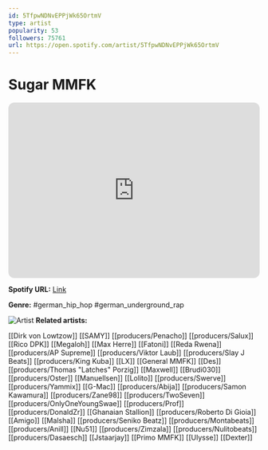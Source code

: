 ```yaml
---
id: 5TfpwNDNvEPPjWk65OrtmV
type: artist
popularity: 53
followers: 75761
url: https://open.spotify.com/artist/5TfpwNDNvEPPjWk65OrtmV
---
```

# Sugar MMFK

<iframe style="border-radius:12px" src="https://open.spotify.com/embed/artist/5TfpwNDNvEPPjWk65OrtmV" width="100%" height="352" frameBorder="0" allowfullscreen="" allow="autoplay; clipboard-write; encrypted-media; fullscreen; picture-in-picture" loading="lazy"></iframe>

**Spotify URL:** [Link](https://open.spotify.com/artist/5TfpwNDNvEPPjWk65OrtmV)

**Genre:**  #german_hip_hop #german_underground_rap

![Artist](https://i.scdn.co/image/ab6761610000e5ebed743ed05d34d64b803462a3)
**Related artists:**

[[Dirk von Lowtzow]]
[[SAMY]]
[[producers/Penacho]]
[[producers/Salux]]
[[Rico DPK]]
[[Megaloh]]
[[Max Herre]]
[[Fatoni]]
[[Reda Rwena]]
[[producers/AP Supreme]]
[[producers/Viktor Laub]]
[[producers/Slay J Beats]]
[[producers/King Kuba]]
[[LX]]
[[General MMFK]]
[[Des]]
[[producers/Thomas "Latches" Porzig]]
[[Maxwell]]
[[Brudi030]]
[[producers/Oster]]
[[Manuellsen]]
[[Lolito]]
[[producers/Swerve]]
[[producers/Yammix]]
[[G-Mac]]
[[producers/Abija]]
[[producers/Samon Kawamura]]
[[producers/Zane98]]
[[producers/TwoSeven]]
[[producers/OnlyOneYoungSwae]]
[[producers/Prof]]
[[producers/DonaldZr]]
[[Ghanaian Stallion]]
[[producers/Roberto Di Gioia]]
[[Amigo]]
[[Malsha]]
[[producers/Seniko Beatz]]
[[producers/Montabeats]]
[[producers/Anill]]
[[Nu51]]
[[producers/Zimzala]]
[[producers/Nulitobeats]]
[[producers/Dasaesch]]
[[Jstaarjay]]
[[Primo MMFK]]
[[Ulysse]]
[[Dexter]]
